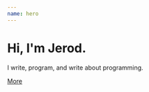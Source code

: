 ```yaml
---
name: hero
---
```


# Hi, I'm Jerod.

I write, program, and write about programming.

[More](./about)
